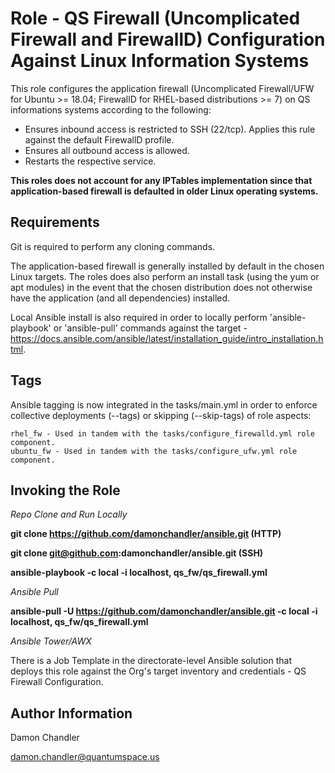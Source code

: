 Role - QS Firewall (Uncomplicated Firewall and FirewallD) Configuration Against Linux Information Systems
=========

This role configures the application firewall (Uncomplicated Firewall/UFW for Ubuntu >= 18.04; FirewallD for RHEL-based distributions >= 7) on QS informations systems according to the following:

* Ensures inbound access is restricted to SSH (22/tcp).  Applies this rule against the default FirewallD profile.
* Ensures all outbound access is allowed.
* Restarts the respective service.

**This roles does not account for any IPTables implementation since that application-based firewall is defaulted in older Linux operating systems.** 

Requirements
------------
Git is required to perform any cloning commands.

The application-based firewall is generally installed by default in the chosen Linux targets.  The roles does also perform an install task (using the yum or apt modules) in the event that the chosen distribution does not otherwise have the application (and all dependencies) installed.

Local Ansible install is also required in order to locally perform 'ansible-playbook' or 'ansible-pull' commands against the target - https://docs.ansible.com/ansible/latest/installation_guide/intro_installation.html.

Tags
----------------

Ansible tagging is now integrated in the tasks/main.yml in order to enforce collective deployments (--tags) or skipping (--skip-tags) of role aspects:

    rhel_fw - Used in tandem with the tasks/configure_firewalld.yml role component.
    ubuntu_fw - Used in tandem with the tasks/configure_ufw.yml role component.

Invoking the Role
----------------

*Repo Clone and Run Locally*

**git clone https://github.com/damonchandler/ansible.git (HTTP)**

**git clone git@github.com:damonchandler/ansible.git (SSH)**

**ansible-playbook -c local -i localhost, qs_fw/qs_firewall.yml**

*Ansible Pull*

**ansible-pull -U https://github.com/damonchandler/ansible.git -c local -i localhost, qs_fw/qs_firewall.yml** 

*Ansible Tower/AWX*

There is a Job Template in the directorate-level Ansible solution that deploys this role against the Org's target inventory and credentials - QS Firewall Configuration.

Author Information
------------------

Damon Chandler
    
damon.chandler@quantumspace.us
